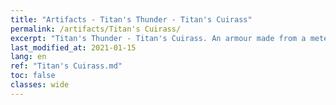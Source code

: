 ```yaml
---
title: "Artifacts - Titan's Thunder - Titan's Cuirass"
permalink: /artifacts/Titan's Cuirass/
excerpt: "Titan's Thunder - Titan's Cuirass. An armour made from a meteor. One of the components of the Titan's Thunder."
last_modified_at: 2021-01-15
lang: en
ref: "Titan's Cuirass.md"
toc: false
classes: wide
---
```


